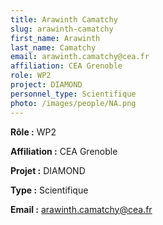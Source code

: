 ```yaml
---
title: Arawinth Camatchy
slug: arawinth-camatchy
first_name: Arawinth
last_name: Camatchy
email: arawinth.camatchy@cea.fr
affiliation: CEA Grenoble
role: WP2
project: DIAMOND
personnel_type: Scientifique
photo: /images/people/NA.png
---
```


**Rôle :** WP2

**Affiliation :** CEA Grenoble

**Projet :** DIAMOND

**Type :** Scientifique

**Email :** [arawinth.camatchy@cea.fr](mailto:arawinth.camatchy@cea.fr)
